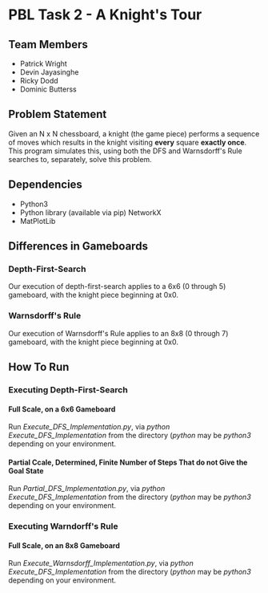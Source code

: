 # PBL Task 2 - A Knight's Tour
## Team Members
* Patrick Wright
* Devin Jayasinghe
* Ricky Dodd
* Dominic Butterss

## Problem Statement
Given an N x N chessboard, a knight (the game piece) performs a sequence of moves which results in the knight visiting **every** square **exactly once**. This program simulates this, using both the DFS and Warnsdorff's Rule searches to, separately, solve this problem.

## Dependencies
* Python3
* Python library (available via pip) NetworkX
* MatPlotLib

## Differences in Gameboards
### Depth-First-Search
Our execution of depth-first-search applies to a 6x6 (0 through 5) gameboard, with the knight piece beginning at 0x0.

### Warnsdorff's Rule
Our execution of Warnsdorff's Rule applies to an 8x8 (0 through 7) gameboard, with the knight piece beginning at 0x0.

## How To Run
### Executing Depth-First-Search
#### Full Scale, on a 6x6 Gameboard
Run *Execute_DFS_Implementation.py*, via *python Execute_DFS_Implementation* from the directory (*python* may be *python3* depending on your environment.

#### Partial Ccale, Determined, Finite Number of Steps That do not Give the Goal State
Run *Partial_DFS_Implementation.py*, via *python Execute_DFS_Implementation* from the directory (*python* may be *python3* depending on your environment.

### Executing Warndorff's Rule
#### Full Scale, on an 8x8 Gameboard
Run *Execute_Warnsdorff_Implementation.py*, via *python Execute_DFS_Implementation* from the directory (*python* may be *python3* depending on your environment.
